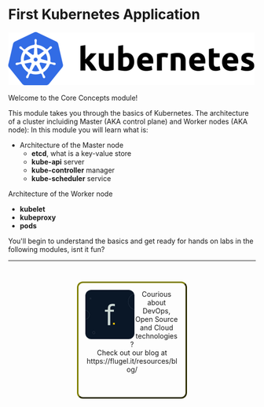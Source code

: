 # First Kubernetes Application #

![Kubernetes](./assets/kubernetes.png "Kubernetes")

Welcome to the Core Concepts module!

This module takes you through the basics of Kubernetes. The architecture of a cluster incluiding Master (AKA control plane) and Worker nodes (AKA node):
In this module you will learn what is:

- Architecture of the Master node
  - **etcd**, what is a key-value store
  - **kube-api** server
  - **kube-controller** manager
  - **kube-scheduler** service

Architecture of the Worker node
- **kubelet**
- **kubeproxy**
- **pods**

You'll begin to understand the basics and get ready for hands on labs in the following modules, isnt it fun?

------
<p style="text-align: center; padding: 1em; margin: 3em; margin-left: 10em; margin-right: 10em; border-; 1px; border-color: olive;  border-radius: 12px; border-style:outset">
<img align="left" src="./assets/flugel-it.jpeg" width="100" style="border-radius: 12px">
Courious about DevOps, Open Source and Cloud technologies? <br> Check out our blog at <br>https://flugel.it/resources/blog/<br> 
<br><br>
</p>
